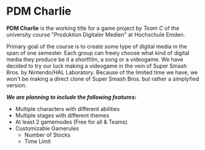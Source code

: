 # PDM Charlie
**PDM Charlie** is the working title for a game project by *Team C* of the university course "Produktion Digitaler Medien" at Hochschule Emden.  
  
Primary goal of the course is to create some type of digital media in the span of one semester. Each group can freely choose what kind of digital media they produce be it a shortfilm, a song or a videogame. We have decided to try our luck making a videogame in the vein of Super Smash Bros. by Nintendo/HAL Laboratory. Because of the limited time we have, we won't  be making a direct clone of Super Smash Bros. but rather a simplyfied version.  

___We are planning to include the following features:___
* Multiple characters with different abilities
* Multiple stages with different themes
* At least 2 gamemodes (Free for all & Teams)
* Customizable Gamerules
  * Number of Stocks
  * Time Limit
